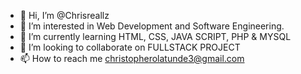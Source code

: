 - 👋 Hi, I’m @Chrisreallz
- 👀 I’m interested in Web Development and Software Engineering.
- 🌱 I’m currently learning HTML, CSS, JAVA SCRIPT, PHP & MYSQL
- 💞️ I’m looking to collaborate on FULLSTACK PROJECT
- 📫 How to reach me christopherolatunde3@gmail.com

<!---
Chrisreallz/Chrisreallz is a ✨ special ✨ repository because its `README.md` (this file) appears on your GitHub profile.
You can click the Preview link to take a look at your changes.
--->
